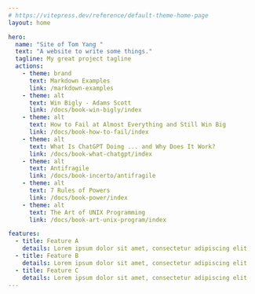 ```yaml
---
# https://vitepress.dev/reference/default-theme-home-page
layout: home

hero:
  name: "Site of Tom Yang "
  text: "A website to write some things."
  tagline: My great project tagline
  actions:
    - theme: brand
      text: Markdown Examples
      link: /markdown-examples
    - theme: alt
      text: Win Bigly - Adams Scott
      link: /docs/book-win-bigly/index
    - theme: alt
      text: How to Fail at Almost Everything and Still Win Big
      link: /docs/book-how-to-fail/index
    - theme: alt
      text: What Is ChatGPT Doing ... and Why Does It Work?
      link: /docs/book-what-chatgpt/index
    - theme: alt
      text: Antifragile
      link: /docs/book-incerto/antifragile
    - theme: alt
      text: 7 Rules of Powers
      link: /docs/book-power/index
    - theme: alt
      text: The Art of UNIX Programming
      link: /docs/book-art-unix-program/index

features:
  - title: Feature A
    details: Lorem ipsum dolor sit amet, consectetur adipiscing elit
  - title: Feature B
    details: Lorem ipsum dolor sit amet, consectetur adipiscing elit
  - title: Feature C
    details: Lorem ipsum dolor sit amet, consectetur adipiscing elit
---
```



